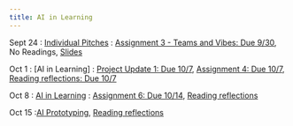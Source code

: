 ```yaml
---
title: AI in Learning
---
```


Sept 24
: [Individual Pitches](#)
  : [Assignment 3 - Teams and Vibes: Due 9/30](https://drive.google.com/drive/folders/1cGVwR8mfZ8AKx7_l31jhdnDPe5FJlVks?usp=drive_link), No Readings, [Slides](https://docs.google.com/presentation/d/1f9-Bl0oivjVkb9rCkiit9gcRJ7ARPe1kek9OBzP4vHY/edit?usp=sharing)

Oct 1
: [AI in Learning]
  : [Project Update 1: Due 10/7](https://drive.google.com/drive/folders/1hbx0OF1QKc88oBTR3nn64RTYAzKkrHsr?usp=sharing), [Assignment 4: Due 10/7](https://drive.google.com/drive/folders/1gDV0fFrBzELVWl_Shcy8PDNQCvVyq4Po?usp=drive_link), [Reading reflections: Due 10/7](https://forms.gle/i9m6SCPz3JDezm6o8)

Oct 8
: [AI in Learning](#)
  : [Assignment 6: Due 10/14](https://drive.google.com/drive/folders/1lnL8kJfupv4-aQXAtY42xghxrmac5VQ7?usp=drive_link), [Reading reflections](#)

Oct 15
:[AI Prototyping](https://drive.google.com/drive/folders/1jOFDYALZ-QlNPwXB1leLOAqv5BcKKYNT?usp=drive_link), [Reading reflections](https://forms.gle/vnL2HF3TD1q65jTG7)

<!-- March 11
: [Runtime Analysis](#)
  : [8.1](#), [8.2](#), [8.3](#), [8.4](#)
: **HW 2 due**{: .label .label-red }
 -->

 